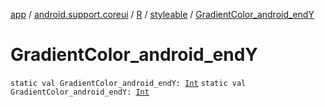 [app](../../../index.md) / [android.support.coreui](../../index.md) / [R](../index.md) / [styleable](index.md) / [GradientColor_android_endY](./-gradient-color_android_end-y.md)

# GradientColor_android_endY

`static val GradientColor_android_endY: `[`Int`](https://kotlinlang.org/api/latest/jvm/stdlib/kotlin/-int/index.html)
`static val GradientColor_android_endY: `[`Int`](https://kotlinlang.org/api/latest/jvm/stdlib/kotlin/-int/index.html)